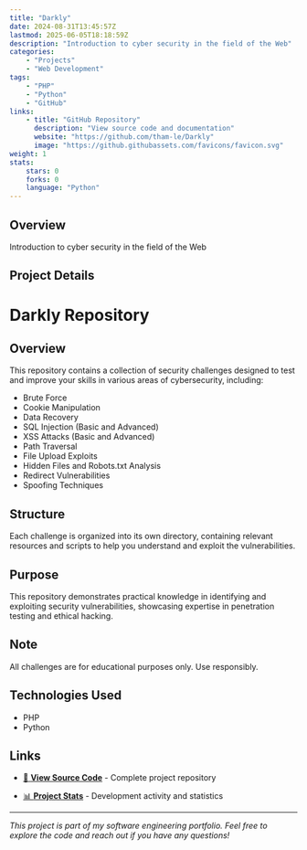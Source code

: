 ```yaml
---
title: "Darkly"
date: 2024-08-31T13:45:57Z
lastmod: 2025-06-05T18:18:59Z
description: "Introduction to cyber security in the field of the Web"
categories:
    - "Projects"
    - "Web Development"
tags:
    - "PHP"
    - "Python"
    - "GitHub"
links:
    - title: "GitHub Repository"
      description: "View source code and documentation"
      website: "https://github.com/tham-le/Darkly"
      image: "https://github.githubassets.com/favicons/favicon.svg"
weight: 1
stats:
    stars: 0
    forks: 0
    language: "Python"
---
```


## Overview

Introduction to cyber security in the field of the Web

## Project Details

# Darkly Repository

## Overview
This repository contains a collection of security challenges designed to test and improve your skills in various areas of cybersecurity, including:

- Brute Force
- Cookie Manipulation
- Data Recovery
- SQL Injection (Basic and Advanced)
- XSS Attacks (Basic and Advanced)
- Path Traversal
- File Upload Exploits
- Hidden Files and Robots.txt Analysis
- Redirect Vulnerabilities
- Spoofing Techniques

## Structure
Each challenge is organized into its own directory, containing relevant resources and scripts to help you understand and exploit the vulnerabilities.

## Purpose
This repository demonstrates practical knowledge in identifying and exploiting security vulnerabilities, showcasing expertise in penetration testing and ethical hacking.

## Note
All challenges are for educational purposes only. Use responsibly.

## Technologies Used

- PHP
- Python

## Links

- [📂 **View Source Code**](https://github.com/tham-le/Darkly) - Complete project repository

- [📊 **Project Stats**](https://github.com/tham-le/Darkly/pulse) - Development activity and statistics

---

*This project is part of my software engineering portfolio. Feel free to explore the code and reach out if you have any questions!*
